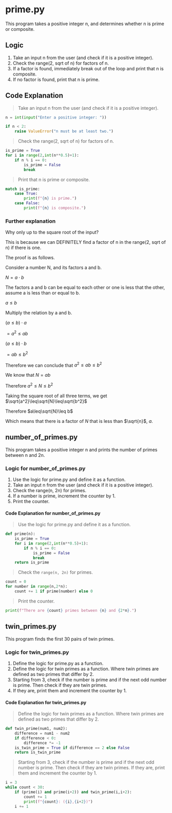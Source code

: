 # prime.py

This program takes a positive integer n, and determines whether n is prime or composite.

## Logic

1. Take an input n from the user (and check if it is a positive integer).
2. Check the range(2, sqrt of n) for factors of n.
3. If a factor is found, immediately break out of the loop and print that n is composite.
4. If no factor is found, print that n is prime.

## Code Explanation

> Take an input n from the user (and check if it is a positive integer).

```python
n = int(input("Enter a positive integer: "))

if n < 2:
    raise ValueError("n must be at least two.")
```

> Check the range(2, sqrt of n) for factors of n.

```python
is_prime = True
for i in range(2,int(n**0.5)+1):
    if n % i == 0:
        is_prime = False
        break
```

> Print that n is prime or composite.

```python
match is_prime:
    case True:
        print(f"{n} is prime.")
    case False:
        print(f"{n} is composite.")
```

### Further explanation

Why only up to the square root of the input?

This is because we can DEFINITELY find a factor of n in the range(2, sqrt of n) if there is one.

The proof is as follows.

Consider a number N, and its factors a and b.

$N=a\cdot b$

The factors a and b can be equal to each other or one is less that the other, assume a is less than or equal to b.

$a\leq b$

Multiply the relation by a and b.

$(a\leq b)\cdot a$

$=a^2\leq ab$

$(a\leq b)\cdot b$

$=ab\leq b^2$

Therefore we can conclude that $a^2\leq ab\leq b^2$

We know that $N = ab$

Therefore $a^2\leq N\leq b^2$

Taking the square root of all three terms, we get $\sqrt{a^2}\leq\sqrt{N}\leq\sqrt{b^2}$

Therefore $a\leq\sqrt{N}\leq b$

Which means that there is a factor of $N$ that is less than $\sqrt{n}$, $a$.

## number_of_primes.py

This program takes a positive integer n and prints the number of primes between n and 2n.

### Logic for number_of_primes.py

1. Use the logic for prime.py and define it as a function.
2. Take an input n from the user (and check if it is a positive integer).
3. Check the range(n, 2n) for primes.
4. If a number is prime, increment the counter by 1.
5. Print the counter.

#### Code Explanation for number_of_primes.py

> Use the logic for prime.py and define it as a function.

```python
def prime(n):
    is_prime = True
    for i in range(2,int(n**0.5)+1):
        if n % i == 0:
            is_prime = False
            break
    return is_prime
```

> Check the `range(n, 2n)` for primes.

```python
count = 0
for number in range(n,2*n):
    count += 1 if prime(number) else 0
```

> Print the counter.

```python
print(f"There are {count} primes between {n} and {2*n}.")
```

## twin_primes.py

This program finds the first 30 pairs of twin primes.

### Logic for twin_primes.py

1. Define the logic for prime.py as a function.
2. Define the logic for twin primes as a function. Where twin primes are defined as two primes that differ by 2.
3. Starting from 3, check if the number is prime and if the next odd number is prime. Then check if they are twin primes.
4. If they are, print them and increment the counter by 1.

#### Code Explanation for twin_primes.py

> Define the logic for twin primes as a function. Where twin primes are defined as two primes that differ by 2.

```python
def twin_prime(num1, num2):
    difference = num1 - num2
    if difference < 0:
        difference *= -1
    is_twin_prime = True if difference == 2 else False
    return is_twin_prime
```

> Starting from 3, check if the number is prime and if the next odd number is prime. Then check if they are twin primes.
> If they are, print them and increment the counter by 1.

```python
i = 3
while count < 30:
    if (prime(i) and prime(i+2)) and twin_prime(i,i+2):
        count += 1
        print(f"{count}: ({i},{i+2})")
    i += 1
```
